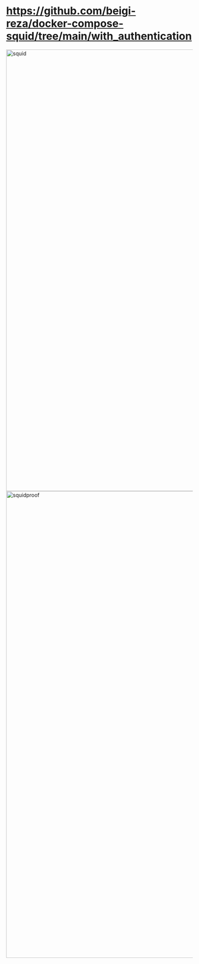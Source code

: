 # https://github.com/beigi-reza/docker-compose-squid/tree/main/with_authentication

<img width="2536" height="1188" alt="squid" src="https://github.com/user-attachments/assets/88843423-72e2-4746-8929-0570dd901f46" />

<img width="1480" height="1256" alt="squidproof" src="https://github.com/user-attachments/assets/bd618de1-18f5-48e0-9081-e8f7c2699741" />
